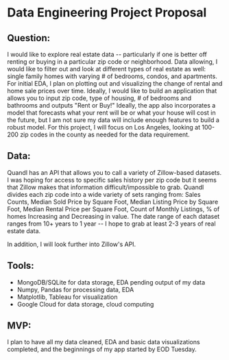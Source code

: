 # Data Engineering Project Proposal

## Question: 
I would like to explore real estate data -- particularly if one is better off renting or buying in a particular zip code or neighborhood. Data allowing, I would like to filter out and look at different types of real estate as well: single family homes with varying # of bedrooms, condos, and apartments. For initial EDA, I plan on plotting out and visualizing the change of rental and home sale prices over time. Ideally, I would like to build an application that allows you to input zip code, type of housing, # of bedrooms and bathrooms and outputs "Rent or Buy!" Ideally, the app also incorporates a model that forecasts what your rent will be or what your house will cost in the future, but I am not sure my data will include enough features to build a robust model. For this project, I will focus on Los Angeles, looking at 100-200 zip codes in the county as needed for the data requirement. 

## Data: 
Quandl has an API that allows you to call a variety of Zillow-based datasets. I was hoping for access to specific sales history per zip code but it seems that Zillow makes that information difficult/impossible to grab. Quandl divides each zip code into a wide variety of sets ranging from: Sales Counts, Median Sold Price by Square Foot, Median Listing Price by Square Foot, Median Rental Price per Square Foot, Count of Monthly Listings, % of homes Increasing and Decreasing in value. The date range of each dataset ranges from 10+ years to 1 year -- I hope to grab at least 2-3 years of real estate data. 

In addition, I will look further into Zillow's API. 

## Tools:
* MongoDB/SQLite for data storage, EDA pending output of my data
* Numpy, Pandas for processing data, EDA
* Matplotlib, Tableau for visualization
* Google Cloud for data storage, cloud computing

## MVP:
I plan to have all my data cleaned, EDA and basic data visualizations completed, and the beginnings of my app started by EOD Tuesday. 